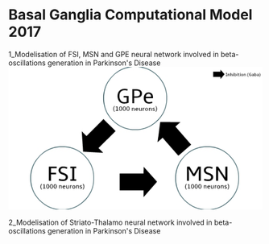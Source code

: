 # Basal Ganglia Computational Model 2017

1_Modelisation of FSI, MSN and GPE neural network involved in beta-oscillations generation in Parkinson's Disease
![](Quicktry.jpg)


2_Modelisation of Striato-Thalamo neural network involved in beta-oscillations generation in Parkinson's Disease

